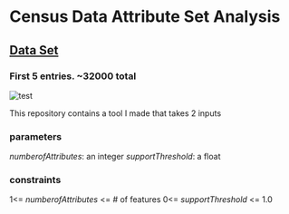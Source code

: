 # Census Data Attribute Set Analysis

## [Data Set](https://s3.amazonaws.com/istreet-questions-us-east-1/443605/census.csv)
### First 5 entries. ~32000 total
![test](http://puu.sh/EeDZd/350b3ccd7d.png)

This repository contains a tool I made that takes 2 inputs
  
  ### parameters
  _numberofAttributes_: an integer
  _supportThreshold_: a float
  
  ### constraints
  1<= _numberofAttributes_ <= # of features
  0<= _supportThreshold_ <= 1.0
